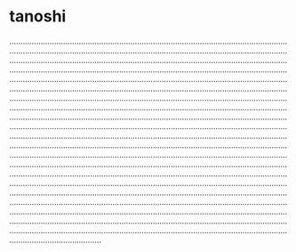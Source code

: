 # tanoshi

.....................................................................................................................................................................................................................................................................................................................................................................................................................................................................................................................................................................................................................................................................................................................................................................................................................................................................................................................................................................................................................................................................................................................................................................................................................................................................................................................................................................................................................................................................................................................................................................................................................................................................................................................................................................................................................................................................................................................................................................................................................................................................................................................................................................................................................................................................................................................................................................................................................................................................................................................................................................................................................................................................................................................................................